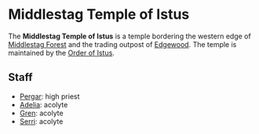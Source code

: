 # Middlestag Temple of Istus

The **Middlestag Temple of Istus** is a temple bordering the western edge of [Middlestag Forest](../../../mote/esterfell/lenya/middlestag-forest.md) and the trading outpost of [Edgewood](edgewood.md). The temple is maintained by the [Order of Istus](../../../organizations/order-of-istus/order-of-istus.md).

## Staff

- [Pergar](../../../organizations/order-of-istus/members/pergar.md): high priest
- [Adelia](../../../organizations/order-of-istus/members/adelia.md): acolyte
- [Gren](../../../organizations/order-of-istus/members/gren.md): acolyte
- [Serri](../../../organizations/order-of-istus/members/serri.md): acolyte
